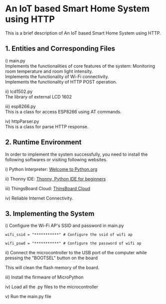 # An IoT based Smart Home System using HTTP
This is a brief description of An IoT based Smart Home System using HTTP.
## 1. Entities and Corresponding Files

i) main.py  
Implements the functionalities of core features of the system: Monitoring room temperature and room light intensity.  
Implements the functionality of Wi-Fi connectivity.  
Implements the functionality of HTTP POST operation.  

ii) lcd1502.py  
The library of external LCD 1602

iii) esp8266.py  
This is a class for access ESP8266 using AT commands.

iv) httpParser.py  
This is a class for parse HTTP response.

## 2. Runtime Environment  
In order to implement the system successfully, you need to install the following softwares or visiting following websites.

i) Python Interpreter: [Welcome to Python.org](https://python.org/)

ii) Thonny IDE: [Thonny, Python IDE for beginners](https://thonny.org/)

iii) ThingsBoard Cloud: [ThinsBoard Cloud](https://thingsboard.cloud/)

iv) Reliable Internet Connectivity.

## 3. Implementing the System

i) Configure the Wi-Fi AP's SSID and password in main.py

`wifi_ssid = "***********" # Configure the ssid of wifi ap`

`wifi_pswd = "***********" # Configure the password of wifi ap`  

ii) Connect the microcontroller to the USB port of the computer while pressing the "BOOTSEL" button on the board

This will clean the flash memory of the board.  

iii) Install the firmware of MicroPython  

iv) Load all the .py files to the microcontroller  

v) Run the main.py file

